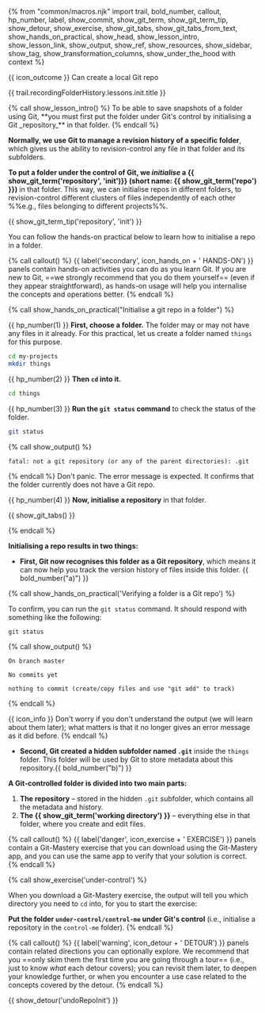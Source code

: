 {% from "common/macros.njk" import trail, bold_number, callout, hp_number, label, show_commit, show_git_term, show_git_term_tip, show_detour, show_exercise, show_git_tabs, show_git_tabs_from_text, show_hands_on_practical, show_head, show_lesson_intro, show_lesson_link, show_output, show_ref, show_resources, show_sidebar, show_tag, show_transformation_columns, show_under_the_hood with context %}

<span id="outcomes">{{ icon_outcome }} Can create a local Git repo</span>

<span id="title">{{ trail.recordingFolderHistory.lessons.init.title }}</span>

<div id="body">
{% call show_lesson_intro() %}
To be able to save snapshots of a folder using Git, **you must first put the folder under Git's control by initialising a Git _repository_** in that folder.
{% endcall %}

**Normally, we use Git to manage a revision history of a specific folder**, which gives us the ability to revision-control any file in that folder and its subfolders.

**To put a folder under the control of Git, we _initialise_ a {{ show_git_term('repository', 'init')}} (short name: {{ show_git_term('repo') }})** in that folder. This way, we can initialise repos in different folders, to revision-control different clusters of files independently of each other %%e.g., files belonging to different projects%%.

{{ show_git_term_tip('repository', 'init') }}

You can follow the hands-on practical below to learn how to initialise a repo in a folder.

{% call callout() %}
{{ label('secondary', icon_hands_on + ' HANDS-ON') }} panels contain hands-on activities you can do as you learn Git. If you are new to Git, ==we strongly recommend that you do them yourself== (even if they appear straightforward), as hands-on usage will help you internalise the concepts and operations better.
{% endcall %}

{% call show_hands_on_practical("Initialise a git repo in a folder") %}

{{ hp_number(1) }} **First, choose a folder.** The folder may or may not have any files in it already. For this practical, let us create a folder named `things` for this purpose.

  ```bash {.no-line-numbers}
  cd my-projects
  mkdir things
  ```

{{ hp_number(2) }} **Then `cd` into it.**

```bash {.no-line-numbers}
cd things
```

{{ hp_number(3) }} **Run the `git status` command** to check the status of the folder.

```bash {.no-line-numbers}
git status
```
{% call show_output() %}
```{.no-line-numbers}
fatal: not a git repository (or any of the parent directories): .git
```
{% endcall %}
Don't panic. The error message is expected. It confirms that the folder currently does not have a Git repo.

{{ hp_number(4) }} **Now, initialise a repository** in that folder.

{{ show_git_tabs() }}

{% endcall %}

**Initialising a repo results in two things:**

* **First, Git now recognises this folder as a Git repository**, which means it can now help you track the version history of files inside this folder. {{ bold_number("a)") }}

{% call show_hands_on_practical('Verifying a folder is a Git repo') %}

To confirm, you can run the `git status` command. It should respond with something like the following:


```{.no-line-numbers}
git status
```
{% call show_output() %}
```{.no-line-numbers}
On branch master

No commits yet

nothing to commit (create/copy files and use "git add" to track)
```
{% endcall %}

{{ icon_info }} Don't worry if you don't understand the output (we will learn about them later); what matters is that it no longer gives an error message as it did before.
{% endcall %}

* **Second, Git created a hidden subfolder named `.git`** inside the `things` folder. This folder will be used by Git to store metadata about this repository.{{ bold_number("b)") }}

<!--
{% call callout() %}
  {{ label('info', icon_under_the_hood + ' UNDER-THE-HOOD') }} panels explain how a certain Git feature works under the hood i.e., some implementation details.<br>
  They can be skipped the first time you are taking a tour. But we recommend that you delve into some of them at some point. Reason: While Git _can_ be used without knowing much about its internal workings, knowing those details will allow you to be more confident when using Git, and harness more of its awesome power.
{% endcall %}

{% call show_under_the_hood('How Git stores meta-data about the repository', indent_level=1) %}
Feel free to verify `.git` folder exists, as given below.
 <tabs>
  <tab header=":fas-terminal: Terminal">

You can use the _list all_ command `ls -a` to view all files, which should show the `.git` folder that was created by the `init` command.

```bash{.no-line-numbers highlight-lines="1['-a']"}
ls -a
```
{{ icon_output }}
```bash{.no-line-numbers highlight-lines="1['.git']"}
.  ..  .git
```
  </tab>
  <tab header=":fab-windows: Windows Explorer">

To see the hidden folders, you might have to [configure Windows Explorer to show hidden files](https://support.microsoft.com/en-us/windows/view-hidden-files-and-folders-in-windows-97fbc472-c603-9d90-91d0-1166d1d9f4b5) first.
  </tab>
  <tab header=":fab-apple: MacOS Finder">

Press <kbd>⌘</kbd>+<kbd>⇧</kbd>+<kbd>.</kbd> to get Finder to show hidden folders/files inside the currently-selected folder.
  </tab>
</tabs>

You can even dig around inside that folder -- it is just a bunch of subfolders and files.
{% endcall %}
<p/>
-->

**A Git-controlled folder is divided into two main parts:**

1. **The repository** – stored in the hidden `.git` subfolder, which contains all the metadata and history.
2. **The {{ show_git_term('working directory') }}** – everything else in that folder, where you create and edit files.

</div>
<div id="extras">
<div tags="git-mastery">

{% call callout() %}
  {{ label('danger', icon_exercise + ' EXERCISE') }} panels contain a Git-Mastery exercise that you can download using the Git-Mastery app, and you can use the same app to verify that your solution is correct.
{% endcall %}
</div>

{% call show_exercise('under-control') %}
<box type="info" seamless>

When you download a Git-Mastery exercise, the output will tell you which directory you need to `cd` into, for you to start the exercise:

<pic src="images/gitmasteryDownloadOutput.png" />
<p/>
</box>

**Put the folder `under-control/control-me` under Git's control** (i.e., initialise a repository in the `control-me` folder).
{% endcall %}
<p/>

{% call callout() %}
{{ label('warning', icon_detour + ' DETOUR') }} panels contain related directions you can optionally explore. We recommend that you ==only skim them the first time you are going through a tour== (i.e., just to know _what_ each detour covers); you can revisit them later, to deepen your knowledge further, or when you encounter a use case related to the concepts covered by the detour.
{% endcall %}

{{ show_detour('undoRepoInit') }}

</div>
